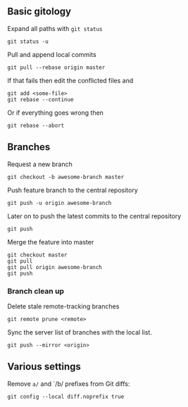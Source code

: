 ## Basic gitology

Expand all paths with `git status`

    git status -u

Pull and append local commits

    git pull --rebase origin master

If that fails then edit the conflicted files and

    git add <some-file>
    git rebase --continue

Or if everything goes wrong then

    git rebase --abort

## Branches

Request a new branch

    git checkout -b awesome-branch master

Push feature branch to the central repository

    git push -u origin awesome-branch

Later on to push the latest commits to the central repository

    git push

Merge the feature into master

    git checkout master
    git pull
    git pull origin awesome-branch
    git push

### Branch clean up

Delete stale remote-tracking branches

    git remote prune <remote>

Sync the server list of branches with the local list.

    git push --mirror <origin>

## Various settings

Remove `a/` and `/b/ prefixes from Git diffs:

    git config --local diff.noprefix true
